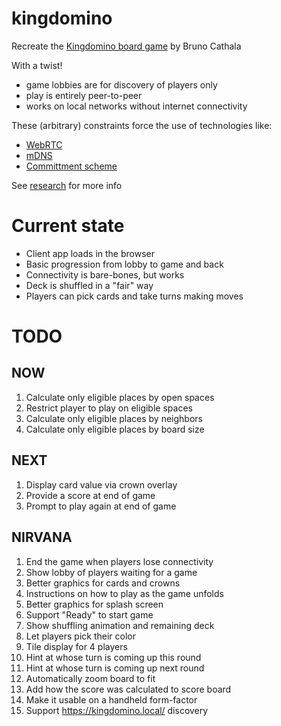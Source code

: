 # kingdomino

Recreate the [Kingdomino board game](https://en.wikipedia.org/wiki/Kingdomino) by Bruno Cathala

With a twist!

- game lobbies are for discovery of players only
- play is entirely peer-to-peer
- works on local networks without internet connectivity

These (arbitrary) constraints force the use of technologies like:

- [WebRTC](https://webrtc.org/)
- [mDNS](https://en.wikipedia.org/wiki/Multicast_DNS)
- [Committment scheme](https://en.wikipedia.org/wiki/Commitment_scheme)

See [research](./RESEARCH.md) for more info

# Current state

- Client app loads in the browser
- Basic progression from lobby to game and back
- Connectivity is bare-bones, but works
- Deck is shuffled in a "fair" way
- Players can pick cards and take turns making moves

# TODO

## NOW

1. Calculate only eligible places by open spaces
2. Restrict player to play on eligible spaces
3. Calculate only eligible places by neighbors
4. Calculate only eligible places by board size

## NEXT

1. Display card value via crown overlay
2. Provide a score at end of game
3. Prompt to play again at end of game

## NIRVANA

1. End the game when players lose connectivity
2. Show lobby of players waiting for a game
3. Better graphics for cards and crowns
4. Instructions on how to play as the game unfolds
5. Better graphics for splash screen
6. Support "Ready" to start game
7. Show shuffling animation and remaining deck
8. Let players pick their color
9. Tile display for 4 players
10. Hint at whose turn is coming up this round
11. Hint at whose turn is coming up next round
12. Automatically zoom board to fit
13. Add how the score was calculated to score board
14. Make it usable on a handheld form-factor
15. Support https://kingdomino.local/ discovery
